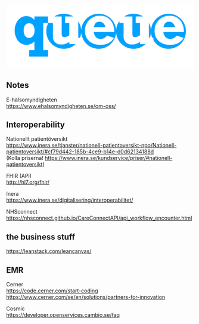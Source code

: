 ![](queue.png)  

## Notes

E-hälsomyndigheten  
https://www.ehalsomyndigheten.se/om-oss/


## Interoperability
Nationellt patientöversikt  
https://www.inera.se/tjanster/nationell-patientoversikt-npo/Nationell-patientoversikt/#cf79d442-185b-4ce9-b14e-d0d62134188d  
(Kolla priserna! https://www.inera.se/kundservice/priser/#nationell-patientoversikt)


FHIR (API)  
http://hl7.org/fhir/

Inera  
https://www.inera.se/digitalisering/interoperabilitet/

NHSconnect  
https://nhsconnect.github.io/CareConnectAPI/api_workflow_encounter.html

## the business stuff
https://leanstack.com/leancanvas/


## EMR

Cerner  
https://code.cerner.com/start-coding
https://www.cerner.com/se/en/solutions/partners-for-innovation

Cosmic  
https://developer.openservices.cambio.se/faq
